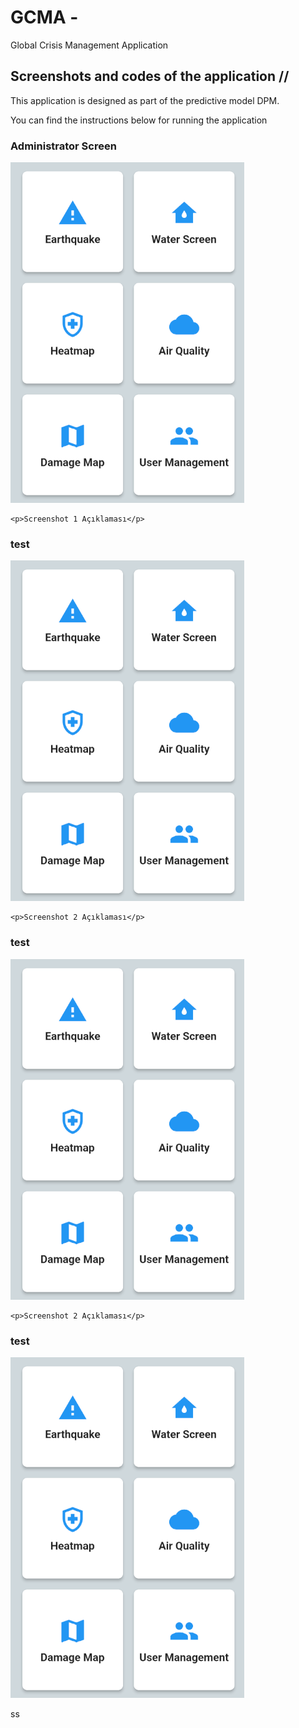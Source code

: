 # GCMA - 

 Global Crisis Management Application

<div class="row">
  <div class="col-md-12">
    <h2>Screenshots and codes of the application //  </h2>
   <p>This application is designed as part of the predictive model DPM.</p>
   <p>You can find the instructions below for running the application</p>
  </div>
</div>

<div class="row">
  <div class="col-md-6">
   <h3>Administrator Screen</h3>
    <img src="screenshot/anamenu.png" alt="Screenshot 1" class="img-fluid">
   
    <p>Screenshot 1 Açıklaması</p>
  </div>
  <div class="col-md-6">
   <h3>test</h3>
    <img src="screenshot/anamenu.png" alt="Screenshot 2" class="img-fluid">

    <p>Screenshot 2 Açıklaması</p>
  </div>
  <div class="col-md-6">
   <h3>test</h3>
    <img src="screenshot/anamenu.png" alt="Screenshot 2" class="img-fluid">

    <p>Screenshot 2 Açıklaması</p>
  </div>
 <div class="col-md-6">
  <h3>test</h3>
  <img src="screenshot/anamenu.png" alt="Screenshot 2" class="img-fluid">
 
  <p>ss</p>
</div>
